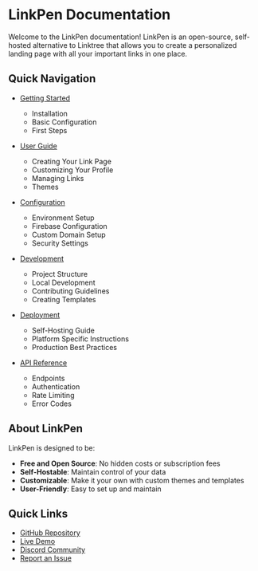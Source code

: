 # LinkPen Documentation

Welcome to the LinkPen documentation! LinkPen is an open-source, self-hosted alternative to Linktree that allows you to create a personalized landing page with all your important links in one place.

## Quick Navigation

- [Getting Started](./getting-started.md)
  - Installation
  - Basic Configuration
  - First Steps

- [User Guide](./user-guide.md)
  - Creating Your Link Page
  - Customizing Your Profile
  - Managing Links
  - Themes

- [Configuration](./configuration.md)
  - Environment Setup
  - Firebase Configuration
  - Custom Domain Setup
  - Security Settings

- [Development](./development.md)
  - Project Structure
  - Local Development
  - Contributing Guidelines
  - Creating Templates

- [Deployment](./deployment.md)
  - Self-Hosting Guide
  - Platform Specific Instructions
  - Production Best Practices

- [API Reference](./api-reference.md)
  - Endpoints
  - Authentication
  - Rate Limiting
  - Error Codes

## About LinkPen

LinkPen is designed to be:
- **Free and Open Source**: No hidden costs or subscription fees
- **Self-Hostable**: Maintain control of your data
- **Customizable**: Make it your own with custom themes and templates
- **User-Friendly**: Easy to set up and maintain

## Quick Links

- [GitHub Repository](https://github.com/sleepingami/linkpen)
- [Live Demo](https://linkpen.xyz/)
- [Discord Community](https://discord.gg/pbV2eFEHBt)
- [Report an Issue](https://github.com/sleepingami/linkpen/issues)
